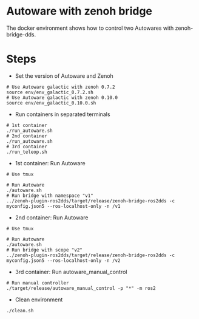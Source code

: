 # Autoware with zenoh bridge

The docker environment shows how to control two Autowares with zenoh-bridge-dds.

# Steps

* Set the version of Autoware and Zenoh

```shell
# Use Autoware galactic with zenoh 0.7.2
source env/env_galactic_0.7.2.sh
# Use Autoware galactic with zenoh 0.10.0
source env/env_galactic_0.10.0.sh
```

* Run containers in separated terminals

```shell
# 1st container
./run_autoware.sh
# 2nd container
./run_autoware.sh
# 3rd container
./run_teleop.sh
```

* 1st container: Run Autoware

```shell
# Use tmux

# Run Autoware
./autoware.sh
# Run bridge with namespace "v1"
../zenoh-plugin-ros2dds/target/release/zenoh-bridge-ros2dds -c myconfig.json5 --ros-localhost-only -n /v1
```

* 2nd container: Run Autoware

```shell
# Use tmux

# Run Autoware
./autoware.sh
# Run bridge with scope "v2"
../zenoh-plugin-ros2dds/target/release/zenoh-bridge-ros2dds -c myconfig.json5 --ros-localhost-only -n /v2
```

* 3rd container: Run autoware_manual_control

```shell
# Run manual controller
./target/release/autoware_manual_control -p "*" -m ros2
```

* Clean environment

```shell
./clean.sh
```


